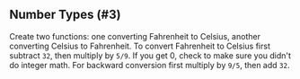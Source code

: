 ## Number Types (#3)

Create two functions: one converting Fahrenheit to Celsius, another converting Celsius to Fahrenheit.
To convert Fahrenheit to Celsius first subtract `32`, then multiply by `5/9`.
If you get 0, check to make sure you didn't do integer math.
For backward conversion first multiply by `9/5`, then add `32`.